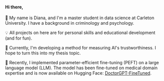 #### Hi there,  
👋  My name is Diana, and I'm a master student in data science at Carleton University. I have a background in criminology and psychology. 

💡  All projects on here are for personal skills and educational development (and for fun).  

📘  Currently, I'm developing a method for measuring AI's trustworthiness. I hope to turn this into my thesis topic. 

🩻  Recently, I implemented parameter-efficient fine-tuning (PEFT) on a large language model (LLM). The model has been fine-tuned on medical domain expertise and is now available on Hugging Face: [DoctorGPT-FineTuned](https://huggingface.co/Deanna/doctorgpt-ft).  
